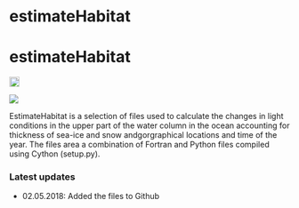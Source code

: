 # estimateHabitat

<h1>estimateHabitat</h1>
<a href="https://badge.fury.io/gh/trondkr%2FestimateHabitat"><img src="https://badge.fury.io/gh/trondkr%2FestimateHabitat.svg" alt="GitHub version" height="18"></a>

<a href="https://codeclimate.com/github/trondkr/estimateHabitat/maintainability"><img src="https://api.codeclimate.com/v1/badges/302e97e08f2f553f9616/maintainability" /></a>

EstimateHabitat is a selection of files used to calculate the changes in light conditions in the upper part of the water column in the ocean accounting for thickness of sea-ice and snow andgorgraphical locations and time of the year. The files area a combination of Fortran and Python files compiled using Cython (setup.py). 

<h3>Latest updates</h3>
<ul>
<li>02.05.2018: Added the files to Github</li>
</ul>
